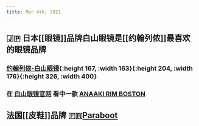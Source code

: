 ```yaml
---
title: Mar 4th, 2021
---
```


## 🇯🇵 日本[[眼镜]]品牌白山眼镜是[[约翰列侬]]最喜欢的眼镜品牌
### [约翰列侬-白山眼镜](https://pic1.zhimg.com/80/v2-d889355ec18ec4b25b61eb4466d3e276_1440w.jpg?source=1940ef5c){:height 167, :width 163}{:height 204, :width 176}{:height 326, :width 400}
### 在 [白山眼镜官网](http://hakusan-megane.co.jp/) 看中一款 [ANAAKI RIM BOSTON](http://hakusan-megane.co.jp/originalframes/conbination/anaaki-rim-boston/)
## 法国[[皮鞋]]品牌 🇫🇷[Paraboot](https://www.paraboot.com/)
